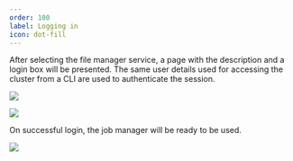```yaml
---
order: 100
label: Logging in
icon: dot-fill
---
```


After selecting the file manager service, a page with the description and a login box will be presented. The same user details used for accessing the cluster from a CLI are used to authenticate the session.

![](/images/flight_web_jobmanager_login.png)

![](/images/flight_web_login.png)

On successful login, the job manager will be ready to be used.

![](/images/flight_web_jobmanager_options.png)

